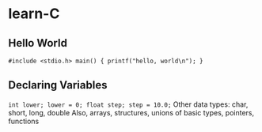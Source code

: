 # learn-C

## Hello World
`#include <stdio.h>
main()
{
  printf("hello, world\n");
}`


## Declaring Variables
`int lower;
lower = 0;
float step;
step = 10.0;`
Other data types: char, short, long, double
Also, arrays, structures, unions of basic types, pointers, functions
